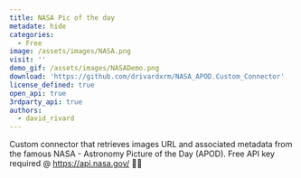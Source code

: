 ```yaml
---
title: NASA Pic of the day
metadate: hide
categories:
  - Free
image: /assets/images/NASA.png
visit: ''
demo_gif: /assets/images/NASADemo.png
download: 'https://github.com/drivardxrm/NASA_APOD.Custom_Connector'
license_defined: true
open_api: true
3rdparty_api: true
authors:
  - david_rivard
---
```

Custom connector that retrieves images URL and associated metadata from the famous NASA - Astronomy Picture of the Day (APOD). Free API key required @ https://api.nasa.gov/  🚀🌌


